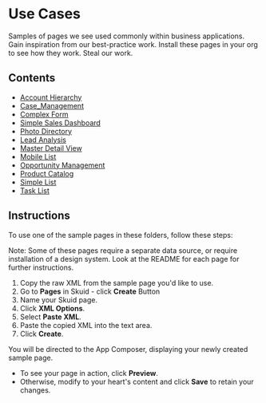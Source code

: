 # Use Cases

Samples of pages we see used commonly within business applications. Gain inspiration from our best-practice work. Install these pages in your org to see how they work.  Steal our work. 

## Contents

-  [Account Hierarchy](Use_Cases/Account_Hierarchy) 
-  [Case_Management](/Case_Management) 
-  [Complex Form](/Complex_Form) 
-  [Simple Sales Dashboard](/Dashboard) 
-  [Photo Directory](/Directory) 
-  [Lead Analysis](/Lead_Analysis) 
-  [Master Detail View](/Master_Detail) 
-  [Mobile List](/Mobile_List)
-  [Opportunity Management](/Opportunity_Management) 
-  [Product Catalog](/Product_Selection) 
-  [Simple List](/Simple_List) 
-  [Task List](/Task_List) 

## Instructions
To use one of the sample pages in these folders, follow these steps:

Note: Some of these pages require a separate data source,  or require installation of a design system.  Look at the README for each page for further instructions. 

1. Copy the raw XML from the sample page you'd like to use.
2. Go to **Pages** in Skuid - click **Create** Button
3. Name your Skuid page.
4. Click **XML Options**.
5. Select **Paste XML**.
7. Paste the copied XML into the text area.
8. Click **Create**.

You will be directed to the App Composer, displaying your newly created sample page.
- To see your page in action, click **Preview**.
- Otherwise, modify to your heart's content and click **Save** to retain your changes.
